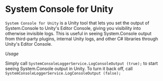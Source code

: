 # System Console for Unity #

`System Console for Unity` is a Unity tool that lets you set the output of System.Console to Unity's Editor Console, giving you visibility into otherwise invisible logs.
This is useful in seeing System.Console output from third-party plugins, internal Unity logs, and other C# libraries through Unity's Editor Console.

*Usage*

Simply call `SystemConsoleLoggerService.LogConsoleOutput (true);` to start seeing System.Console output in Unity.
To turn it back off, call `SystemConsoleLoggerService.LogConsoleOutput (false);`
